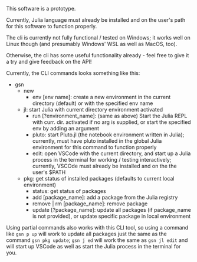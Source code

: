 This software is a prototype.

Currently, Julia language must already be installed and on the user's path for this software to function properly.

The cli is currently not fully functional / tested on Windows; it works well on Linux though (and presumably Windows' WSL as well as MacOS, too).


Otherwise, the cli has some useful functionality already - feel free to give it a try and give feedback on the API!

Currently, the CLI commands looks something like this:
- gsn
  - new
    - env [env name]: create a new environment in the current directory (default) or with the specified env name
  - jl: start Julia with current directory environment activated
    - run [?environment_name]: (same as above) Start the Julia REPL with curr. dir. activated if no arg is supplied, or start the specified env by adding an argument
    - pluto: start Pluto.jl (the notebook environment written in Julia); currently, must have pluto installed in the global Julia environment for this command to function properly
    - edit: open VSCode with the current directory, and start up a Julia process in the terminal for working / testing interactively; currently, VSCOde must already be installed and on the the user's $PATH
  - pkg: get status of installed packages (defaults to current local environment)
	- status: get status of packages
	- add [package_name]: add a package from the Julia registry
	- remove | rm [package_name]: remove package
	- update [?package_name]: update all packages (if package_name is not provided), or update specific package in local environment

Using partial commands also works with this CLI tool, so using a command like `gsn p up` will work to update all packages just the same as the command `gsn pkg update`; `gsn j ed` will work the same as `gsn jl edit` and will start up VSCode as well as start the Julia process in the terminal for you.
